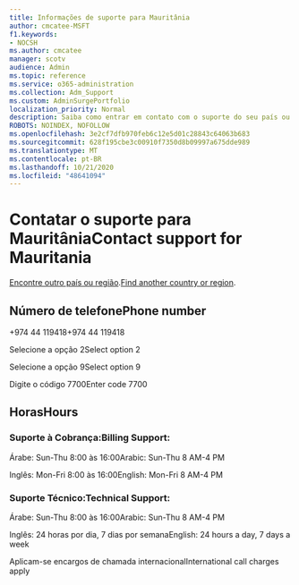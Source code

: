 ```yaml
---
title: Informações de suporte para Mauritânia
author: cmcatee-MSFT
f1.keywords:
- NOCSH
ms.author: cmcatee
manager: scotv
audience: Admin
ms.topic: reference
ms.service: o365-administration
ms.collection: Adm_Support
ms.custom: AdminSurgePortfolio
localization_priority: Normal
description: Saiba como entrar em contato com o suporte do seu país ou região.
ROBOTS: NOINDEX, NOFOLLOW
ms.openlocfilehash: 3e2cf7dfb970feb6c12e5d01c28843c64063b683
ms.sourcegitcommit: 628f195cbe3c00910f7350d8b09997a675dde989
ms.translationtype: MT
ms.contentlocale: pt-BR
ms.lasthandoff: 10/21/2020
ms.locfileid: "48641094"
---
```

# <a name="contact-support-for-mauritania"></a><span data-ttu-id="abcea-103">Contatar o suporte para Mauritânia</span><span class="sxs-lookup"><span data-stu-id="abcea-103">Contact support for Mauritania</span></span>

<span data-ttu-id="abcea-104">[Encontre outro país ou região](../contact-support-for-business-products.md).</span><span class="sxs-lookup"><span data-stu-id="abcea-104">[Find another country or region](../contact-support-for-business-products.md).</span></span>

## <a name="phone-number"></a><span data-ttu-id="abcea-105">Número de telefone</span><span class="sxs-lookup"><span data-stu-id="abcea-105">Phone number</span></span>
<span data-ttu-id="abcea-106">+974 44 119418</span><span class="sxs-lookup"><span data-stu-id="abcea-106">+974 44 119418</span></span>

<span data-ttu-id="abcea-107">Selecione a opção 2</span><span class="sxs-lookup"><span data-stu-id="abcea-107">Select option 2</span></span>

<span data-ttu-id="abcea-108">Selecione a opção 9</span><span class="sxs-lookup"><span data-stu-id="abcea-108">Select option 9</span></span>

<span data-ttu-id="abcea-109">Digite o código 7700</span><span class="sxs-lookup"><span data-stu-id="abcea-109">Enter code 7700</span></span>

## <a name="hours"></a><span data-ttu-id="abcea-110">Horas</span><span class="sxs-lookup"><span data-stu-id="abcea-110">Hours</span></span>
### <a name="billing-support"></a><span data-ttu-id="abcea-111">Suporte à Cobrança:</span><span class="sxs-lookup"><span data-stu-id="abcea-111">Billing Support:</span></span>

<span data-ttu-id="abcea-112">Árabe: Sun-Thu 8:00 às 16:00</span><span class="sxs-lookup"><span data-stu-id="abcea-112">Arabic: Sun-Thu 8 AM-4 PM</span></span>

<span data-ttu-id="abcea-113">Inglês: Mon-Fri 8:00 às 16:00</span><span class="sxs-lookup"><span data-stu-id="abcea-113">English: Mon-Fri 8 AM-4 PM</span></span>

### <a name="technical-support"></a><span data-ttu-id="abcea-114">Suporte Técnico:</span><span class="sxs-lookup"><span data-stu-id="abcea-114">Technical Support:</span></span>

<span data-ttu-id="abcea-115">Árabe: Sun-Thu 8:00 às 16:00</span><span class="sxs-lookup"><span data-stu-id="abcea-115">Arabic: Sun-Thu 8 AM-4 PM</span></span>

<span data-ttu-id="abcea-116">Inglês: 24 horas por dia, 7 dias por semana</span><span class="sxs-lookup"><span data-stu-id="abcea-116">English: 24 hours a day, 7 days a week</span></span>

<span data-ttu-id="abcea-117">Aplicam-se encargos de chamada internacional</span><span class="sxs-lookup"><span data-stu-id="abcea-117">International call charges apply</span></span>
